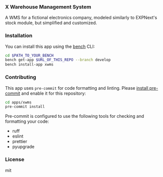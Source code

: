 ### X Warehouse Management System

A WMS for a fictional electronics company, modeled similarly to EXPNext\'s stock module, but simplified and customized.

### Installation

You can install this app using the [bench](https://github.com/frappe/bench) CLI:

```bash
cd $PATH_TO_YOUR_BENCH
bench get-app $URL_OF_THIS_REPO --branch develop
bench install-app xwms
```

### Contributing

This app uses `pre-commit` for code formatting and linting. Please [install pre-commit](https://pre-commit.com/#installation) and enable it for this repository:

```bash
cd apps/xwms
pre-commit install
```

Pre-commit is configured to use the following tools for checking and formatting your code:

- ruff
- eslint
- prettier
- pyupgrade

### License

mit
